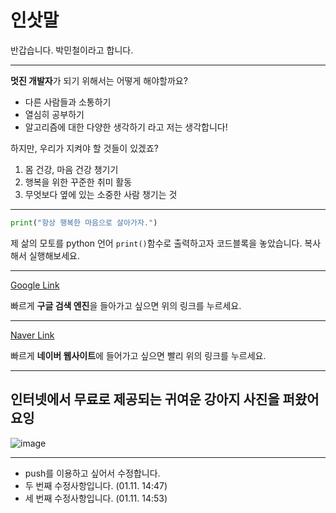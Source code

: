 # 인삿말
반갑습니다.
박민철이라고 합니다.

---
**멋진 개발자**가 되기 위해서는 어떻게 해야할까요?
- 다른 사람들과 소통하기
- 열심히 공부하기
- 알고리즘에 대한 다양한 생각하기
라고 저는 생각합니다!

하지만, 우리가 지켜야 할 것들이 있겠죠?
1. 몸 건강, 마음 건강 챙기기
2. 행복을 위한 꾸준한 취미 활동
3. 무엇보다 옆에 있는 소중한 사람 챙기는 것

---
``` python
print("항상 행복한 마음으로 살아가자.")
```
제 삶의 모토를 python 언어 `print()`함수로 출력하고자 코드블록을 놓았습니다.
복사해서 실행해보세요.

---
[Google Link](https://www.google.com)

빠르게 **구글 검색 엔진**을 들아가고 싶으면 위의 링크를 누르세요.

---
[Naver Link](https://www.naver.com)

빠르게 **네이버 웹사이트**에 들어가고 싶으면 빨리 위의 링크를 누르세요.

---

인터넷에서 무료로 제공되는 귀여운 강아지 사진을 퍼왔어요잉
---
![image](https://image.utoimage.com/preview/cp872722/2022/12/202212008462_500.jpg)

---

 - push를 이용하고 싶어서 수정합니다.
 - 두 번째 수정사항입니다. (01.11. 14:47)
 - 세 번째 수정사항입니다. (01.11. 14:53)